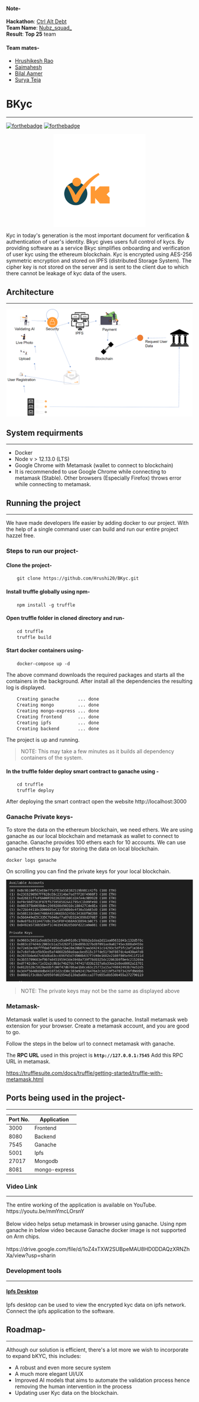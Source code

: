 #### Note-
**Hackathon**: [Ctrl Alt Debt](https://ctrl-alt-debt.hackerearth.com/#overview) <br>
**Team Name**: [Nubz_squad_](https://ctrl-alt-debt.hackerearth.com/challenges/hackathon/ctrl-alt-debt/dashboard/02041f8/team/) <br>
**Result**: **Top 25** team <br>

#### Team mates-
* [Hrushikesh Rao](https://github.com/hrushi20)
* [Saimahesh](https://github.com/saimaheshtaduri)
* [Bilal Aamer](https://github.com/bilal-aamer)
* [Surya Teja](https://github.com/teja1809)


# BKyc
<hr>

[![forthebadge](https://forthebadge.com/images/badges/made-with-javascript.svg)](https://forthebadge.com)
[![forthebadge](https://forthebadge.com/images/badges/built-with-love.svg)](https://forthebadge.com)


<img src="./bkyc/src/assets/logo.svg" style="display: block;margin-left: auto;margin-right: auto;height:250px;width:250px"/>

Kyc in today's generation is the most important document for verification & authentication of user's identity.
Bkyc gives users full control of  kycs. By providing software as a service Bkyc simplifies 
onboarding and verification of user kyc using the ethereum blockchain. Kyc is encrypted using
AES-256 symmetric encryption and stored on IPFS (distributed Storage System). The cipher key is not stored 
on the server and is sent to the client due to which there cannot be leakage of kyc data of the users.

## Architecture
<hr>

[//]: # (Architecture image will be added here)

<img src="./bkyc-arch-diagram.PNG">

## System requirments
<hr/>

- Docker
- Node v > 12.13.0  (LTS)
- Google Chrome with Metamask (wallet to connect to blockchain)
- It is recommended to use Google Chrome while connecting to metamask (Stable). Other browsers (Especially Firefox) throws error while connecting to metamask.

## Running the project
<hr>

We have made developers life easier by adding docker to our project. With the help of a single command
user can build and run our entire project hazzel free.

### Steps to run our project-

#### Clone the project-
```
    git clone https://github.com/Hrushi20/BKyc.git
```
#### Install truffle globally using npm-
```
    npm install -g truffle
```
#### Open truffle folder in cloned directory and run-
```
    cd truffle
    truffle build
```

#### Start docker containers using-
```
    docker-compose up -d  
```
The above command downloads the required packages and starts all the containers in the background.
After install all the dependencies the resulting log is displayed.

```
    Creating ganache       ... done
    Creating mongo         ... done
    Creating mongo-express ... done
    Creating frontend      ... done
    Creating ipfs          ... done
    Creating backend       ... done
```
The project is up and running. 

>NOTE: This may take a few minutes as it builds all dependency containers of the system.

#### In the truffle folder deploy smart contract to ganache using -
```
    cd truffle
    truffle deploy
```

After deploying the smart contract open the website http://localhost:3000

### Ganache Private keys-
To store the data on the ethereum blockchain, we need ethers. We are using ganache as 
our local blockchain and metamask as wallet to connect to ganache. Ganache provides 
100 ethers each for 10 accounts. We can use ganache ethers to pay for storing the data on local blockchain.

```
docker logs ganache
```

On scrolling you can find the private keys for your local blockchain. 

<img src="./ganache-keys.png" />

 >NOTE: The private keys may not be the same as displayed above

### Metamask-
Metamask wallet is used to connect to the ganache. Install metamask web extension for your browser.
Create a metamask account, and you are good to go.

Follow the steps in the below url to connect metamask with ganache.

The <b>RPC URL</b> used in this project is <b> `http://127.0.0.1:7545`</b>
Add this RPC URL in metamask.

https://trufflesuite.com/docs/truffle/getting-started/truffle-with-metamask.html

## Ports being used in the project-
<hr/>

| Port No. | Application   |
|----------|---------------|
| 3000     | Frontend      |
 | 8080     | Backend       |
| 7545     | Ganache       |
| 5001     | Ipfs          |
| 27017    | Mongodb       |
| 8081     | mongo-express |

### Video Link
<hr/>
The entire working of the application is available on YouTube. 
https://youtu.be/mmYmcLOrsnY
<br>
<br>
Below video helps setup metamask in browser using ganache. Using npm ganache in below video because Ganache docker image is not supported on Arm chips.
<br>
<br>
https://drive.google.com/file/d/1oZ4xTXW2SUBpeMAU8HD0DDAQzXRNZhXa/view?usp=sharin


### Development tools
<hr/>

#### [Ipfs Desktop](https://docs.ipfs.tech/install/ipfs-desktop/#install-the-ipfs-desktop-app)

Ipfs desktop can be used to view the encrypted kyc data on ipfs network. Connect the ipfs application to the software. 

## Roadmap-
<hr/>
Although our solution is efficient, there's a lot more we wish to incorporate to expand bKYC, this includes:

- A robust and even more secure system
- A much more elegant UI/UX
- Improved AI models that aims to automate the validation process hence removing the human intervention in the process
- Updating user Kyc data on the blockchain.

